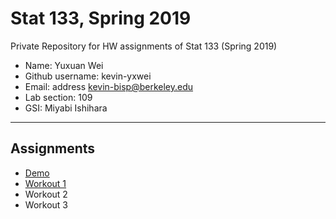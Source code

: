 # Stat 133, Spring 2019

Private Repository for HW assignments of Stat 133 (Spring 2019)

- Name: Yuxuan Wei
- Github username: kevin-yxwei
- Email: address kevin-bisp@berkeley.edu
- Lab section: 109
- GSI: Miyabi Ishihara

-----

## Assignments

- [Demo](demo)
- [Workout 1](workout1)
- Workout 2
- Workout 3


